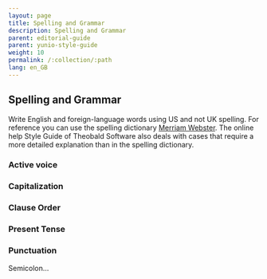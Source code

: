 ```yaml
---
layout: page
title: Spelling and Grammar
description: Spelling and Grammar
parent: editorial-guide
parent: yunio-style-guide
weight: 10
permalink: /:collection/:path
lang: en_GB
---
```


## Spelling and Grammar
Write English and foreign-language words using US and not UK spelling. For reference you can use the spelling dictionary [Merriam Webster](https://www.merriam-webster.com). 
The online help Style Guide of Theobald Software also deals with cases that require a more detailed explanation than in the spelling dictionary.  

### Active voice
### Capitalization
### Clause Order
###	Present Tense
### Punctuation	
Semicolon...
